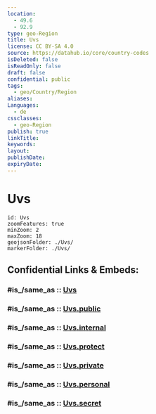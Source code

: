 ```yaml
---
location:
  - 49.6
  - 92.9
type: geo-Region
title: Uvs
license: CC BY-SA 4.0
source: https://datahub.io/core/country-codes
isDeleted: false
isReadOnly: false
draft: false
confidential: public
tags:
  - geo/Country/Region
aliases:
Languages:
  - de
cssclasses:
  - geo-Region
publish: true
linkTitle:
keywords:
layout:
publishDate:
expiryDate:
---
```


# Uvs

```leaflet
id: Uvs
zoomFeatures: true 
minZoom: 2 
maxZoom: 18
geojsonFolder: ./Uvs/
markerFolder: ./Uvs/
```


## Confidential Links & Embeds: 

### #is_/same_as :: [Uvs](/_Standards/Earth/Continent/Asia/Asia~East/Mongolia/Provinces~Mongolia/Uvs.md) 

### #is_/same_as :: [Uvs.public](/_public/Earth/Continent/Asia/Asia~East/Mongolia/Provinces~Mongolia/Uvs.public.md) 

### #is_/same_as :: [Uvs.internal](/_internal/Earth/Continent/Asia/Asia~East/Mongolia/Provinces~Mongolia/Uvs.internal.md) 

### #is_/same_as :: [Uvs.protect](/_protect/Earth/Continent/Asia/Asia~East/Mongolia/Provinces~Mongolia/Uvs.protect.md) 

### #is_/same_as :: [Uvs.private](/_private/Earth/Continent/Asia/Asia~East/Mongolia/Provinces~Mongolia/Uvs.private.md) 

### #is_/same_as :: [Uvs.personal](/_personal/Earth/Continent/Asia/Asia~East/Mongolia/Provinces~Mongolia/Uvs.personal.md) 

### #is_/same_as :: [Uvs.secret](/_secret/Earth/Continent/Asia/Asia~East/Mongolia/Provinces~Mongolia/Uvs.secret.md)


